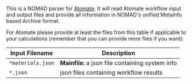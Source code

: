 This is a NOMAD parser for [Atomate](https://www.materialsproject.org/). It will read Atomate workflow input and
output files and provide all information in NOMAD's unified Metainfo based Archive format.

For Atomate please provide at least the files from this table if applicable to your
calculations (remember that you can provide more files if you want):

|Input Filename| Description|
|--- | --- |
|`*materials.json` | **Mainfile:** a json file containing system info|
|`*.json` | json files containing workflow results|


